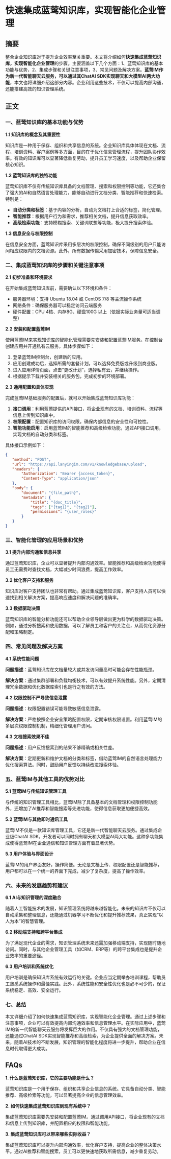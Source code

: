 # 快速集成蓝莺知识库，实现智能化企业管理


## 摘要

整合企业知识库对于提升企业效率至关重要。本文将介绍如何**快速集成蓝莺知识库，实现智能化企业管理**的步骤。主要涵盖以下几个方面：1、蓝莺知识库的基本功能与优势，2、集成步骤和关键注意事项，3、常见问题及解决方案。**蓝莺IM作为新一代智能聊天云服务，可以通过其ChatAI SDK实现聊天和大模型AI两大功能**，本文也将详细介绍这部分内容。企业利用这些技术，不仅可以提高内部沟通，还能搭建高效的知识管理系统。

## 正文

### 一、蓝莺知识库的基本功能与优势

**1.1 知识库的概念及其重要性**

知识库是一种用于保存、组织和共享信息的系统。企业知识库具体体现在文档、流程、培训资料、客户案例等多方面，目的在于优化信息管理流程，提升团队协作效率。有效的知识库可以显著降低重复劳动，提升员工学习速度，以及帮助企业保留核心知识。

**1.2 蓝莺知识库的独特功能**

蓝莺知识库不仅有传统知识库具备的文档管理、搜索和权限控制等功能，它还集合了强大的AI和自然语言处理能力，能够自动进行文档分类、智能推荐和快速检索。特别是：

- **自动分类和标签**：基于内容的分析，自动为文档打上合适的标签，简化管理。
- **智能推荐**：根据用户行为和需求，推荐相关文档，提升信息获取效率。
- **高级检索功能**：支持模糊搜索、关键词联想等功能，极大提升搜索体验。

**1.3 信息安全与权限控制**

在信息安全方面，蓝莺知识库采用多层次的权限控制，确保不同级别的用户只能访问相应权限内的文档资源。此外，所有数据传输采用加密技术，保障信息安全。

### 二、集成蓝莺知识库的步骤和关键注意事项

**2.1 初步准备和环境要求**

在开始集成蓝莺知识库前，需要确认以下环境和条件：

- 服务器环境：支持 Ubuntu 18.04 或 CentOS 7/8 等主流操作系统
- 网络条件：确保服务器可以稳定访问云端服务
- 硬件配置：CPU 4核、内存8G、硬盘100G 以上（依据实际业务量可适当调整）

**2.2 安装和配置蓝莺IM**

使用蓝莺IM来实现知识库的智能化管理需要先安装和配置蓝莺IM服务。在控制台创建应用并开通私有云服务，具体步骤如下：

1. 登录蓝莺IM控制台，创建新的应用。
2. 应用创建成功后，选择所需的套餐计划，可以选择免费版或升级到商业版。
3. 进入应用详情页面，点击“更改计划”，选择私有云，并继续操作。
4. 根据提示下载并安装相关的服务包，完成初步的环境部署。

**2.3 通用配置和具体实现**

完成蓝莺IM基础服务的配置后，就可以开始集成蓝莺知识库功能：

1. **接口调用**：利用蓝莺提供的API接口，将企业现有的文档、培训资料、流程等信息上传到知识库中。
2. **权限配置**：配置知识库的访问权限，确保内部信息的安全性和可控性。
3. **智能功能启用**：启用蓝莺IM的智能推荐和高级检索功能，通过API接口调用，实现文档的自动分类和标签。

具体接口示例如下：

```json
{
   "method": "POST",
   "url": "https://api.lanyingim.com/v1/knowledgebase/upload",
   "headers": {
       "Authorization": "Bearer {access_token}",
       "Content-Type": "application/json"
   },
   "body": {
       "document": "{file_path}",
       "metadata": {
           "title": "{doc_title}",
           "tags": ["{tag1}", "{tag2}"],
           "permissions": "{user_roles}"
       }
   }
}
```

### 三、智能化管理的应用场景和优势

**3.1 提升内部沟通和信息共享**

通过蓝莺知识库，企业可以显著提升内部沟通效率。智能推荐和高级检索功能使得员工无需费时查找文档，大幅减少时间浪费，提高工作效率。

**3.2 优化客户支持和服务**

知识库对客户支持团队也非常有帮助。通过集成蓝莺知识库，客户支持人员可以快速找到相关解决方案，提高响应速度和解决问题的准确率。

**3.3 数据驱动决策**

蓝莺知识库的智能分析功能还可以帮助企业领导层做出更为科学的数据驱动决策。例如，通过分析搜索和使用数据，可以了解员工和客户的关注点，从而优化资源分配和策略制定。

### 四、常见问题及解决方案

**4.1 系统性能问题**

**问题描述**：蓝莺知识库在文档量较大或并发访问量高时可能会存在性能瓶颈。

**解决方案**：通过集群部署和负载均衡技术，可以有效提升系统性能。另外，定期清理冗余数据和优化数据库索引也是行之有效的方法。

**4.2 权限控制不严导致信息泄露**

**问题描述**：权限配置错误可能导致敏感信息泄露。

**解决方案**：严格按照企业安全策略配置权限，定期审核权限设置。利用蓝莺IM的多层次权限控制机制，精细化管理用户访问。

**4.3 文档搜索效果不佳**

**问题描述**：用户反馈搜索到的结果不够精确或相关性差。

**解决方案**：定期更新和维护文档的分类和标签，借助蓝莺IM的自然语言处理能力优化搜索算法。同时，鼓励用户反馈以持续改进搜索体验。

### 五、蓝莺IM与其他工具的优势对比

**5.1 蓝莺IM与传统知识管理工具**

与传统的知识管理工具相比，蓝莺IM除了具备基本的文档管理和权限控制功能外，还增加了AI推荐和智能搜索等先进功能，使得信息获取更加便捷高效。

**5.2 蓝莺IM与其他即时通讯工具**

蓝莺IM不仅是一款知识库管理工具，它还是新一代智能聊天云服务。通过集成企业级ChatAI SDK，开发者可以同时拥有聊天和大模型AI两大功能。这种多功能集成使得蓝莺IM在企业通信和知识管理方面有着显著优势。

**5.3 用户体验与界面设计**

蓝莺IM的用户界面友好，操作简便。无论是文档上传、权限配置还是智能推荐，用户都可以在一个统一的界面下完成，减少了复杂度，提高了操作效率。

### 六、未来的发展趋势和建议

**6.1 AI与知识管理的深度融合**

随着人工智能技术的发展，知识管理系统将越来越智能化。未来的知识库不仅可以自动采集和整理信息，还能通过机器学习不断优化和提升推荐效果，真正实现“以人为本”的智慧管理。

**6.2 移动端支持和跨平台集成**

为了满足现代企业的需求，知识管理系统未来还需加强移动端支持，实现随时随地访问。同时，与其他企业管理工具（如CRM、ERP等）的跨平台集成也是提升企业效率的重要途径。

**6.3 用户培训和系统优化**

用户培训是确保知识库系统有效运行的关键。企业应当定期举办培训课程，帮助员工熟悉系统操作和最佳实践。此外，系统性能和安全性优化也是必不可少的，保证系统稳定、高效、安全运行。

### 七、总结

本文详细介绍了如何快速集成蓝莺知识库，实现智能化企业管理。通过上述步骤和注意事项，企业可以有效提高内部沟通效率和信息管理水平。在实际应用中，蓝莺IM的新一代智能聊天云服务将发挥巨大的作用。不仅具有强大的文档管理功能，还能通过ChatAI SDK实现智能推荐和高级检索，为企业提供全面的解决方案。未来，随着AI技术的不断发展，知识管理的智能化程度将进一步提升，帮助企业在信息时代取得更大成功。

## FAQs

**1. 什么是蓝莺知识库，它的主要功能是什么？**

蓝莺知识库是一个用于保存、组织和共享企业信息的系统。它具备自动分类、智能推荐、高级检索等功能，可以显著提高企业的信息管理效率。

**2. 如何快速集成蓝莺知识库到现有系统中？**

集成蓝莺知识库需要先安装和配置蓝莺IM。通过调用API接口，将企业现有的文档和信息上传到知识库，并配置相应的权限和智能功能。

**3. 集成蓝莺知识库可以带来哪些实际收益？**

集成蓝莺知识库可以提升内部沟通效率，优化客户支持，提高企业的整体决策水平。通过AI推荐和智能搜索，员工可以更快速地获取所需信息，减少重复劳动。
